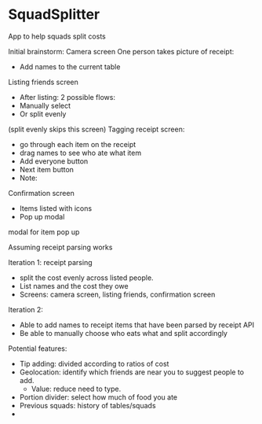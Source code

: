 # SquadSplitter
App to help squads split costs

Initial brainstorm:
Camera screen
One person takes picture of receipt:
- Add names to the current table

Listing friends screen
- After listing: 2 possible flows:
- Manually select
- Or split evenly

(split evenly skips this screen)
Tagging receipt screen: 
- go through each item on the receipt 
- drag names to see who ate what item
- Add everyone button 
- Next item button 
- Note: 

Confirmation screen
- Items listed with icons 
- Pop up modal

modal for item pop up

Assuming receipt parsing works


Iteration 1: receipt parsing
- split the cost evenly across listed people.
- List names and the cost they owe
- Screens: camera screen, listing friends, confirmation screen

Iteration 2: 
- Able to add names to receipt items that have been parsed by receipt API
- Be able to manually choose who eats what and split accordingly

Potential features:
- Tip adding: divided according to ratios of cost
- Geolocation: identify which friends are near you to suggest people to add. 
    - Value: reduce need to type.
- Portion divider: select how much of food you ate
- Previous squads: history of tables/squads
- 

